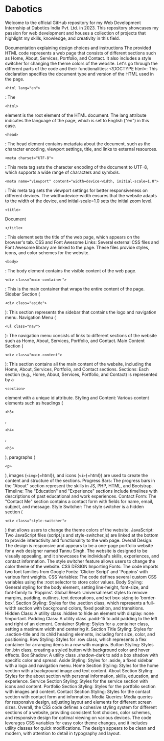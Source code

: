 # Dabotics
Welcome to the official GitHub repository for my Web Development Internship at Dabotics India Pvt. Ltd. in 2023. This repository showcases my passion for web development and houses a collection of projects that highlight my skills, knowledge, and creativity in this field.

Documentation explaining design choices and instructions The provided
HTML code represents a web page that consists of different sections such
as Home, About, Services, Portfolio, and Contact. It also includes a
style switcher for changing the theme colors of the website. Let's go
through the different parts of the code and their functionalities:
\<!DOCTYPE html\>: This declaration specifies the document type and
version of the HTML used in the page.
```{=html}
<html lang="en">
```
: The
```{=html}
<html>
```
element is the root element of the HTML document. The lang attribute
indicates the language of the page, which is set to English ("en") in
this case.
```{=html}
<head>
```
: The head element contains metadata about the document, such as the
character encoding, viewport settings, title, and links to external
resources.
```{=html}
<meta charset="UTF-8">
```
: This meta tag sets the character encoding of the document to UTF-8,
which supports a wide range of characters and symbols.
```{=html}
<meta name="viewport" content="width=device-width, initial-scale=1.0">
```
: This meta tag sets the viewport settings for better responsiveness on
different devices. The width=device-width ensures that the website
adapts to the width of the device, and initial-scale=1.0 sets the
initial zoom level.
```{=html}
<title>
```
Document
```{=html}
</title>
```
: This element sets the title of the web page, which appears on the
browser's tab. CSS and Font Awesome Links: Several external CSS files
and Font Awesome library are linked to the page. These files provide
styles, icons, and color schemes for the website.
```{=html}
<body>
```
: The body element contains the visible content of the web page.
```{=html}
<div class="main-container">
```
: This is the main container that wraps the entire content of the page.
Sidebar Section (
```{=html}
<div class="aside">
```
): This section represents the sidebar that contains the logo and
navigation menu. Navigation Menu (
```{=html}
<ul class="nav">
```
): The navigation menu consists of links to different sections of the
website such as Home, About, Services, Portfolio, and Contact. Main
Content Section (
```{=html}
<div class="main-content">
```
): This section contains all the main content of the website, including
the Home, About, Services, Portfolio, and Contact sections. Sections:
Each section (e.g., Home, About, Services, Portfolio, and Contact) is
represented by a
```{=html}
<section>
```
element with a unique id attribute. Styling and Content: Various content
elements such as headings (
```{=html}
<h3>
```
,
```{=html}
<h4>
```
,
```{=html}
<h5>
```
), paragraphs (
```{=html}
<p>
```
), images (`<img>`{=html}), and icons (`<i>`{=html}) are used to create
the content and structure of the sections. Progress Bars: The progress
bars in the "About" section represent the skills in JS, PHP, HTML, and
Bootstrap. Timeline: The "Education" and "Experience" sections include
timelines with descriptions of past educational and work experiences.
Contact Form: The "Contact Me" section contains a contact form with
fields for name, email, subject, and message. Style Switcher: The style
switcher is a hidden section (
```{=html}
<div class="style-switcher">
```
) that allows users to change the theme colors of the website.
JavaScript: Two JavaScript files (script.js and style-switcher.js) are
linked at the bottom to provide interactivity and functionality to the
web page. Overall Design: The design is responsive and appears to be a
one-page portfolio website for a web designer named Tannu Singh. The
website is designed to be visually appealing, and it showcases the
individual's skills, experiences, and contact information. The style
switcher feature allows users to change the color theme of the website.
CSS DESIGN Importing Fonts: The code imports two font families from
Google Fonts: 'Clicker Script' and 'Poppins' with various font weights.
CSS Variables: The code defines several custom CSS variables using the
:root selector to store color values. Body Styling: General styling for
the body element, setting line-height, font-size, and font-family to
'Poppins'. Global Reset: Universal reset styles to remove margins,
padding, outlines, text decorations, and set box-sizing to 'border-box'.
Section Styling: Styles for the .section class, which represents a
full-width section with background colors, fixed position, and
transitions. Hidden Class: A utility class .hidden to hide an element
with display: none !important. Padding Class: A utility class .padd-15
to add padding to the left and right of an element. Container Styling:
Styles for a .container class, setting a maximum width and centering it.
Section Title Styling: Styles for .section-title and its child heading
elements, including font size, color, and positioning. Row Styling:
Styles for .row class, which represents a flex container for arranging
items in a row with margins. Button Styling: Styles for .btn class,
creating a styled button with background color and hover effects. Box
Shadow: A utility class .shadow-dark to add a box shadow with specific
color and spread. Aside Styling: Styles for .aside, a fixed sidebar with
a logo and navigation menu. Home Section Styling: Styles for the home
section with a background image and text content. About Section Styling:
Styles for the about section with personal information, skills,
education, and experience. Service Section Styling: Styles for the
service section with icons and content. Portfolio Section Styling:
Styles for the portfolio section with images and content. Contact
Section Styling: Styles for the contact section with contact form and
information. Media Queries: Media queries for responsive design,
adjusting layout and elements for different screen sizes. Overall, the
CSS code defines a cohesive styling system for different sections of a
website, providing consistent font choices, color schemes, and
responsive design for optimal viewing on various devices. The code
leverages CSS variables for easy color theme changes, and it includes
utility classes for quick modifications. The design appears to be clean
and modern, with attention to detail in typography and layout.
